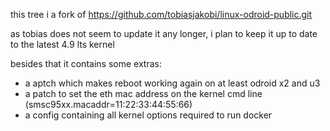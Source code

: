 this tree i a fork of https://github.com/tobiasjakobi/linux-odroid-public.git

as tobias does not seem to update it any longer, i plan to keep it up to date to the latest 4.9 lts kernel

besides that it contains some extras:

* a aptch which makes reboot working again on at least odroid x2 and u3
* a patch to set the eth mac address on the kernel cmd line (smsc95xx.macaddr=11:22:33:44:55:66)
* a config containing all kernel options required to run docker
